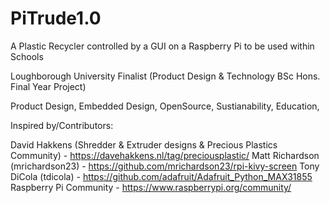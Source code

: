 # PiTrude1.0
A Plastic Recycler controlled by a GUI on a Raspberry Pi to be used within Schools

Loughborough University Finalist (Product Design & Technology BSc Hons. Final Year Project)

Product Design, Embedded Design, OpenSource, Sustianability, Education,

Inspired by/Contributors:

David Hakkens (Shredder & Extruder designs & Precious Plastics Community) - https://davehakkens.nl/tag/preciousplastic/
Matt Richardson (mrichardson23) - https://github.com/mrichardson23/rpi-kivy-screen
Tony DiCola (tdicola) - https://github.com/adafruit/Adafruit_Python_MAX31855
Raspberry Pi Community - https://www.raspberrypi.org/community/
